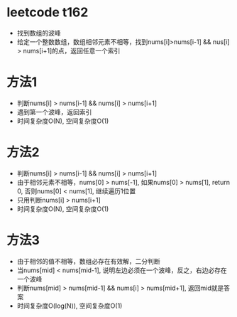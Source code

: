 # leetcode t162
- 找到数组的波峰
- 给定一个整数数组，数组相邻元素不相等，找到nums[i]>nums[i-1] && nus[i] > nums[i+1]的点，返回任意一个索引

# 方法1
- 判断nums[i] > nums[i-1] && nums[i] > nums[i+1]
- 遇到第一个波峰，返回索引
- 时间复杂度O(N), 空间复杂度O(1)

# 方法2
- 判断nums[i] > nums[i-1] && nums[i] > nums[i+1]
- 由于相邻元素不相等，nums[0] > nums[-1], 如果nums[0] > nums[1], return 0, 否则nums[0] < nums[1], 继续遍历1位置
- 只用判断nums[i] > nums[i+1]
- 时间复杂度O(N), 空间复杂度O(1)

# 方法3
- 由于相邻的值不相等，数组必存在有效解，二分判断
- 当nums[mid] < nums[mid-1], 说明左边必须在一个波峰，反之，右边必存在一个波峰
- 判断nums[mid] > nums[mid-1] && nums[i] > nums[mid+1], 返回mid就是答案
- 时间复杂度O(log(N)), 空间复杂度O(1)